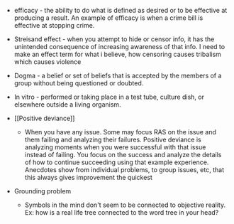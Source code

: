   * efficacy - the ability to do what is defined as desired or to be effective at producing a result. An example of efficacy is when a crime bill is effective at stopping crime.
  * Streisand effect - when you attempt to hide or censor info, it has the unintended consequence of increasing awareness of that info. I need to make an effect term for what i believe, how censoring causes tribalism which causes violence

  * Dogma - a belief or set of beliefs that is accepted by the members of a group without being questioned or doubted.
  * In vitro - performed or taking place in a test tube, culture dish, or elsewhere outside a living organism.
  * [[Positive deviance]]
    * When you have any issue. Some may focus RAS on the issue and them failing and analyzing their failures. Positive deviance is analyzing moments when you were successful with that issue instead of failing. You focus on the success and analyze the details of how to continue succeeding using that example experience. Anecdotes show from individual problems, to group issues, etc, that this always gives improvement the quickest 
  * Grounding problem
    * Symbols in the mind don't seem to be connected to objective reality. Ex: how is a real life tree connected to the word tree in your head?